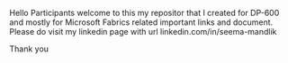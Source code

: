 Hello Participants welcome to this my repositor that I created for DP-600 and mostly for Microsoft Fabrics related important links and document.
Please do visit my linkedin page with url linkedin.com/in/seema-mandlik 



Thank you
